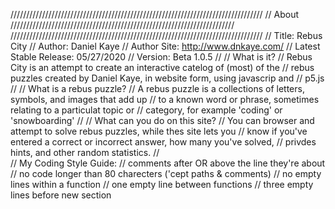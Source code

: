 ////////////////////////////////////////////////////////////////////////////////
// About ///////////////////////////////////////////////////////////////////////
////////////////////////////////////////////////////////////////////////////////
// Title: Rebus City
// Author: Daniel Kaye
// Author Site: http://www.dnkaye.com/
// Latest Stable Release: 05/27/2020
// Version: Beta 1.0.5
//
// What is it?
//  Rebus City is an attempt to create an interactive catelog of (most) of the
//  rebus puzzles created by Daniel Kaye, in website form, using javascrip and
//  p5.js
//
// What is a rebus puzzle?
//  A rebus puzzle is a collections of letters, symbols, and images that add up
//  to a known word or phrase, sometimes relating to a particulat topic or
//  category, for example 'coding' or 'snowboarding'
//
// What can you do on this site?
//  You can browser and attempt to solve rebus puzzles, while thes site lets you
//  know if you've entered a correct or incorrect answer, how many you've solved,
//  privdes hints, and other random statistics.
//  
// My Coding Style Guide:
//  comments after OR above the line they're about
//  no code longer than 80 charecters ('cept paths & comments)
//  no empty lines within a function
//  one empty line between functions
//  three empty lines before new section
